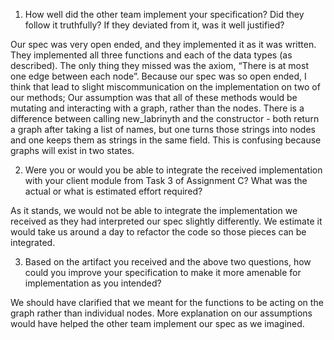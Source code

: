 1. How well did the other team implement your specification? Did they follow it truthfully? If they deviated from it, was it well justified?

Our spec was very open ended, and they implemented it as it was written. They implemented all three functions and each of the data types (as described). The only thing they missed was the axiom, “There is at most one edge between each node”. Because our spec was so open ended, I think that lead to slight miscommunication on the implementation on two of our methods; Our assumption was that all of these methods would be mutating and interacting with a graph, rather than the nodes. There is a difference between calling new_labrinyth and the constructor - both return a graph after taking a list of names, but one turns those strings into nodes and one keeps them as strings in the same field. This is confusing because graphs will exist in two states.

2. Were you or would you be able to integrate the received implementation with your client module from Task 3 of Assignment C? What was the actual or what is estimated effort required?

As it stands, we would not be able to integrate the implementation we received as they had interpreted our spec slightly differently. We estimate it would take us around a day to refactor the code so those pieces can be integrated.

3. Based on the artifact you received and the above two questions, how could you improve your specification to make it more amenable for implementation as you intended?

We should have clarified that we meant for the functions to be acting on the graph rather than individual nodes. More explanation on our assumptions would have helped the other team implement our spec as we imagined.
